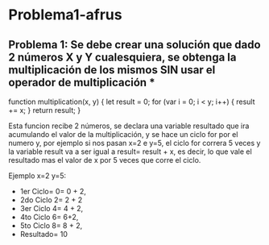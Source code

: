 <h1>Problema1-afrus</h1>

<h2>Problema 1: Se debe crear una solución que dado 2 números X y Y cualesquiera, se obtenga la multiplicación de los mismos SIN usar el operador de multiplicación *</h2>

<p>
function multiplication(x, y) {
  let result = 0;
  for (var i = 0; i < y; i++) {
    result += x;
  }
  return result;
}
                        </p>

<p> Esta funcion recibe 2 números, se declara una variable resultado que ira acumulando el valor de la multiplicación, y se hace un ciclo for por el numero y, por ejemplo si nos pasan x=2 e y=5, el ciclo for correra 5 veces y la variable result va a ser igual a result= result + x, es decir, lo que vale el resultado mas el valor de x por 5 veces que corre el ciclo.</p>

<p>Ejemplo x=2 y=5: </p>
<ul>
<li>1er Ciclo= 0= 0 + 2,</li>
<li>2do Ciclo 2= 2 + 2</li>
<li> 3er Ciclo 4= 4 + 2,</li>
<li> 4to Ciclo 6= 6+2,</li>
<li> 5to Ciclo 8= 8 + 2,</li>
<li> Resultado= 10</li>
  </ul>
